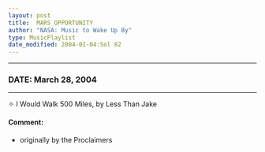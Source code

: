 ```yaml
---
layout: post
title:  MARS OPPORTUNITY
author: "NASA: Music to Wake Up By"
type: MusicPlaylist
date_modified: 2004-01-04:Sol 82
---
```


----
### DATE: March 28, 2004
----
✧ I Would Walk 500 Miles, by Less Than Jake

#### Comment:
* originally by the Proclaimers
